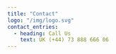 ```yaml
---
title: "Contact"
logo: "/img/logo.svg"
contact_entries:
  - heading: Call Us
    text: UK (+44) 73 888 666 06
---
```

